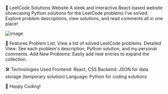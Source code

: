🐍 LeetCode Solutions Website
A sleek and interactive React-based website showcasing Python solutions for the LeetCode problems I’ve solved. Explore problem descriptions, view solutions, and read comments all in one place!

![image](https://github.com/user-attachments/assets/ff3cfa57-cd46-4495-bc93-058e75bec5c3)

🚀 Features
Problem List: View a list of solved LeetCode problems.
Detailed View: See each problem's description, Python solution, and my personal comments.
Add New Problems: Easily add new entries to expand the collection.

🛠️ Technologies Used
Frontend: React, CSS
Backend: JSON for data storage (temporary solution)
Language: Python for coding solutions

🎉 Happy Coding!
